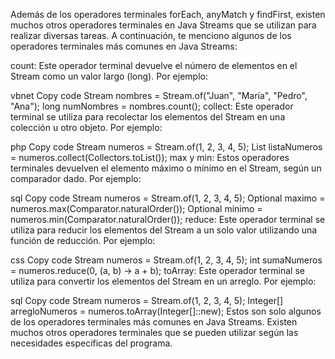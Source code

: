Además de los operadores terminales forEach, anyMatch y findFirst, existen muchos otros operadores terminales en Java Streams que se utilizan para realizar diversas tareas. A continuación, te menciono algunos de los operadores terminales más comunes en Java Streams:

count: Este operador terminal devuelve el número de elementos en el Stream como un valor largo (long). Por ejemplo:

vbnet
Copy code
Stream<String> nombres = Stream.of("Juan", "María", "Pedro", "Ana");
long numNombres = nombres.count();
collect: Este operador terminal se utiliza para recolectar los elementos del Stream en una colección u otro objeto. Por ejemplo:

php
Copy code
Stream<Integer> numeros = Stream.of(1, 2, 3, 4, 5);
List<Integer> listaNumeros = numeros.collect(Collectors.toList());
max y min: Estos operadores terminales devuelven el elemento máximo o mínimo en el Stream, según un comparador dado. Por ejemplo:

sql
Copy code
Stream<Integer> numeros = Stream.of(1, 2, 3, 4, 5);
Optional<Integer> maximo = numeros.max(Comparator.naturalOrder());
Optional<Integer> minimo = numeros.min(Comparator.naturalOrder());
reduce: Este operador terminal se utiliza para reducir los elementos del Stream a un solo valor utilizando una función de reducción. Por ejemplo:

css
Copy code
Stream<Integer> numeros = Stream.of(1, 2, 3, 4, 5);
int sumaNumeros = numeros.reduce(0, (a, b) -> a + b);
toArray: Este operador terminal se utiliza para convertir los elementos del Stream en un arreglo. Por ejemplo:

sql
Copy code
Stream<Integer> numeros = Stream.of(1, 2, 3, 4, 5);
Integer[] arregloNumeros = numeros.toArray(Integer[]::new);
Estos son solo algunos de los operadores terminales más comunes en Java Streams. Existen muchos otros operadores terminales que se pueden utilizar según las necesidades específicas del programa.
